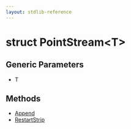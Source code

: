 ```yaml
---
layout: stdlib-reference
---
```


# struct PointStream\<T\>

## Generic Parameters

* T

## Methods

* [Append](/stdlib-reference/types/PointStream/Append)
* [RestartStrip](/stdlib-reference/types/PointStream/RestartStrip)


